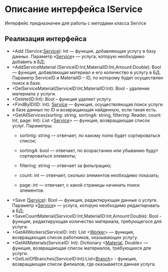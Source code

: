 # Описание интерфейса IService
Интерфейс предназначен для работы с методами класса Service

## Реализация интерфейса
* +Add (Service:[Service](https://github.com/To4ilko1/tattoo-parlor/blob/master/docs/Service.md "объект класса Service")): Int — функция, добавляющая услугу в базу данных. Параметр «[Service](https://github.com/To4ilko1/tattoo-parlor/blob/master/docs/Service.md "объект класса Service")» — услуга, 
которую необходимо добавить в БД;
* +AddServiceMaterial (ServiceID:Int,MaterialID:Int,Amount:Double): Bool — функция, добавляющая материал и его количество в услугу в БД. Параметр ServiceID и MaterialID – ID, по которому будет осуществлен поиск в базе.
* +DelServiceMaterial(ServiceID:Int,MaterialID:Int): Bool - удаление материала у услуги.
* +Delete(ID:Int): Bool – функция удаляет услугу.
* +FindByID(ID: Int): [Service](https://github.com/To4ilko1/tattoo-parlor/blob/master/docs/Service.md "объект класса Service")  — функция, осуществляющая поиск услуги в базе данных по ID и возвращающая найденную, если такая есть.
* +GetAllServices(sorting: string, sortingA: string, filtering: Reader, count: Int, page: Int): List <[Service](https://github.com/To4ilko1/tattoo-parlor/blob/master/docs/Service.md "объект класса Service")> — функция, возвращающая список услуг. 
Параметры: 
	* sortintg: string — отвечает, по какому полю будет сортироваться список;
  
	* sortingA: bool — отвечает, по возрастанию или убыванию будут сортироваться элементы;
  
	* filtering: string — отвечает за фильтрацию;
  
	* count: int — отвечает, сколько элементов необходимо показать;
  
	* page: int — отвечает, с какой страницы начинать поиск элементов.
* +Save ([Service](https://github.com/To4ilko1/tattoo-parlor/blob/master/docs/Service.md "объект класса Service")): Bool — функция, редактирующая данные о услуге. Параметр «[Service](https://github.com/To4ilko1/tattoo-parlor/blob/master/docs/Service.md "объект класса Service")» — 
услуга, которую необходимо редактировать в БД;
* +SaveCountMaterial(ServiceID:Int,MaterialID:Int,Amount:Double): Bool - функция, редактирующая количество материала, требующегося для услуги.
* +GetAllWorkers(ServiceID: Int): List <[Worker](https://github.com/To4ilko1/tattoo-parlor/blob/master/docs/Worker.md "объект класса Worker")> — функция, возвращающая список работников, оказывающих услугу.
* +GetAllMaterials(ServiceID: Int): Dictionary <[Material](https://github.com/To4ilko1/tattoo-parlor/blob/master/docs/Material.md "объект класса Material"), Double> — функция, возвращающая список материалов, требующихся для услуги.
* +GetListOfBranches(ServiceID:Int):List<[Branch](https://github.com/To4ilko1/tattoo-parlor/blob/master/docs/Branch.md "объект класса Branch")> - функция, возвращающая список филиалов, где оказывается данная услуга.